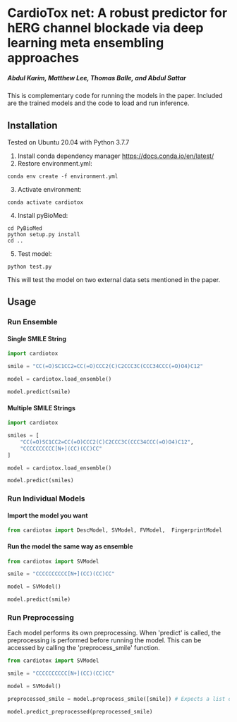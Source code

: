 # CardioTox net: A robust predictor for hERG channel blockade via deep learning meta ensembling approaches
##### Abdul Karim, Matthew Lee, Thomas Balle, and Abdul Sattar

This is complementary code for running the models in the paper. Included are the trained models
and the code to load and run inference.

## Installation

Tested on Ubuntu 20.04 with Python 3.7.7

1. Install conda dependency manager https://docs.conda.io/en/latest/ 
2. Restore environment.yml:
```
conda env create -f environment.yml 
```
3. Activate environment: 
```
conda activate cardiotox
```
4. Install pyBioMed:
```
cd PyBioMed
python setup.py install
cd ..
```
5. Test model: 
```
python test.py
```
This will test the model on two external data sets mentioned in the paper.

## Usage

### Run Ensemble
#### Single SMILE String
```python
import cardiotox

smile = "CC(=O)SC1CC2=CC(=O)CCC2(C)C2CCC3C(CCC34CCC(=O)O4)C12"

model = cardiotox.load_ensemble()

model.predict(smile)
``` 

#### Multiple SMILE Strings
```python
import cardiotox

smiles = [
    "CC(=O)SC1CC2=CC(=O)CCC2(C)C2CCC3C(CCC34CCC(=O)O4)C12",
    "CCCCCCCCCC[N+](CC)(CC)CC"
]

model = cardiotox.load_ensemble()

model.predict(smiles)
``` 

### Run Individual Models
#### Import the model you want
```python
from cardiotox import DescModel, SVModel, FVModel,  FingerprintModel
```

#### Run the model the same way as ensemble
```python
from cardiotox import SVModel

smile = "CCCCCCCCCC[N+](CC)(CC)CC"

model = SVModel()

model.predict(smile)
```

### Run Preprocessing
Each model performs its own preprocessing. When 'predict' is called, the preprocessing is 
performed before running the model. This can be accessed by calling the 'preprocess_smile' 
function.
```python
from cardiotox import SVModel

smile = "CCCCCCCCCC[N+](CC)(CC)CC"

model = SVModel()

preprocessed_smile = model.preprocess_smile([smile]) # Expects a list of smiles

model.predict_preprocessed(preprocessed_smile)

```

